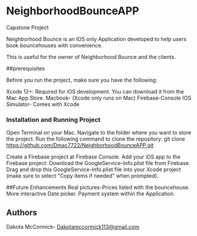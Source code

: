 # NeighborhoodBounceAPP
Capstone Project

Neighborhood Bounce is an IOS only Application developed to help users book bouncehouses with convenience. 

This is useful for the owner of Neighborhood Bounce and the clients.

##prerequisites

Before you run the project, make sure you have the following:

Xcode 12+: Required for iOS development. You can download it from the Mac App Store.
Macbook- (Xcode only runs on Mac)
Firebase-Console
IOS Simulator- Comes with Xcode

### Installation and Running Project
Open Terminal on your Mac.
Navigate to the folder where you want to store the project.
Run the following command to clone the repository:
git clone https://github.com/Dmac7722/NeighborhoodBounceAPP.git

Create a Firebase project at Firebase Console.
Add your iOS app to the Firebase project:
Download the GoogleService-Info.plist file from Firebase.
Drag and drop this GoogleService-Info.plist file into your Xcode project (make sure to select "Copy items if needed" when prompted).

##Future Enhancements
Real pictures-Prices listed with the bouncehouse. 
More interactive Date picker.
Payment system within the Application.
## Authors

Dakota McCormick- Dakotamccormick113@gmail.com


